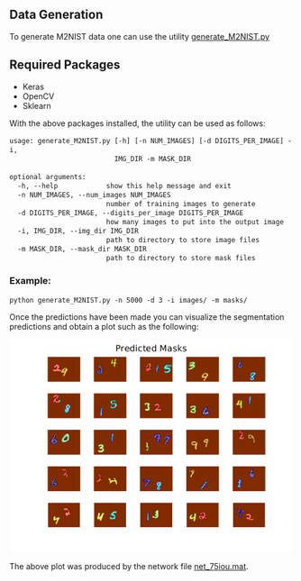 ## Data Generation 

To generate M2NIST data one can use the utility [generate_M2NIST.py](generate_M2NIST.py)

## Required Packages

- Keras
- OpenCV
- Sklearn

With the above packages installed, the utility can be used as follows: 

``` 
usage: generate_M2NIST.py [-h] [-n NUM_IMAGES] [-d DIGITS_PER_IMAGE] -i,
                          IMG_DIR -m MASK_DIR

optional arguments:
  -h, --help            show this help message and exit
  -n NUM_IMAGES, --num_images NUM_IMAGES
                        number of training images to generate
  -d DIGITS_PER_IMAGE, --digits_per_image DIGITS_PER_IMAGE
                        how many images to put into the output image
  -i, IMG_DIR, --img_dir IMG_DIR
                        path to directory to store image files
  -m MASK_DIR, --mask_dir MASK_DIR
                        path to directory to store mask files
```

### Example:
``` 
python generate_M2NIST.py -n 5000 -d 3 -i images/ -m masks/ 
``` 

Once the predictions have been made you can visualize the segmentation predictions and obtain a plot such as the following:

![Network Predictions](net75iou_predicted.png "Network Predictions")

The above plot was produced by the network file [net_75iou.mat](./models/net_75iou.mat).



